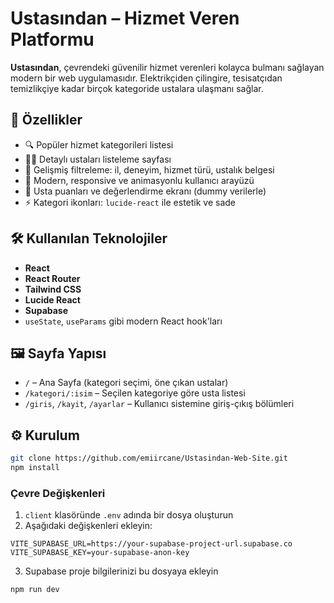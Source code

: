 # Ustasından – Hizmet Veren Platformu

**Ustasından**, çevrendeki güvenilir hizmet verenleri kolayca bulmanı sağlayan modern bir web uygulamasıdır. Elektrikçiden çilingire, tesisatçıdan temizlikçiye kadar birçok kategoride ustalara ulaşmanı sağlar.

## 🚀 Özellikler

- 🔍 Popüler hizmet kategorileri listesi
- 🧑‍🔧 Detaylı ustaları listeleme sayfası
- 🧰 Gelişmiş filtreleme: il, deneyim, hizmet türü, ustalık belgesi
- 🎨 Modern, responsive ve animasyonlu kullanıcı arayüzü
- 💬 Usta puanları ve değerlendirme ekranı (dummy verilerle)
- ⚡ Kategori ikonları: `lucide-react` ile estetik ve sade

## 🛠️ Kullanılan Teknolojiler

- **React**
- **React Router**
- **Tailwind CSS**
- **Lucide React**
- **Supabase**
- `useState`, `useParams` gibi modern React hook'ları

## 🖼️ Sayfa Yapısı

- `/` – Ana Sayfa (kategori seçimi, öne çıkan ustalar)
- `/kategori/:isim` – Seçilen kategoriye göre usta listesi
- `/giris`, `/kayit`, `/ayarlar` – Kullanıcı sistemine giriş-çıkış bölümleri

## ⚙️ Kurulum

```bash
git clone https://github.com/emiircane/Ustasindan-Web-Site.git
npm install
```

### Çevre Değişkenleri

1. `client` klasöründe `.env` adında bir dosya oluşturun
2. Aşağıdaki değişkenleri ekleyin:
```
VITE_SUPABASE_URL=https://your-supabase-project-url.supabase.co
VITE_SUPABASE_KEY=your-supabase-anon-key
```
3. Supabase proje bilgilerinizi bu dosyaya ekleyin

```bash
npm run dev